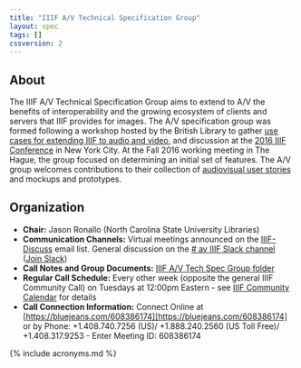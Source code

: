 ```yaml
---
title: "IIIF A/V Technical Specification Group"
layout: spec
tags: []
cssversion: 2
---
```


## About

The IIIF A/V Technical Specification Group aims to extend to A/V the benefits of interoperability and the growing ecosystem of clients and servers that IIIF provides for images. The A/V specification group was formed following a workshop hosted by the British Library to gather [use cases for extending IIIF to audio and video][bl-workshop-2016-04], and discussion at the [2016 IIIF Conference][iiif-conf-2016] in New York City. At the Fall 2016 working meeting in The Hague, the group focused on determining an initial set of features. The A/V group welcomes contributions to their collection of [audiovisual user stories][av-user-stories] and mockups and prototypes.

## Organization

  * **Chair:** Jason Ronallo (North Carolina State University Libraries)
  * **Communication Channels:** Virtual meetings announced on the [IIIF-Discuss][iiif-discuss] email list. General discussion on the [# av IIIF Slack channel][av-slack] ([Join Slack][slack])
  * **Call Notes and Group Documents:** [IIIF A/V Tech Spec Group folder][av-folder]
  * **Regular Call Schedule:** Every other week (opposite the general IIIF Community Call) on Tuesdays at 12:00pm Eastern - see [IIIF Community Calendar][iiif-calendar] for details
  * **Call Connection Information:** Connect Online at [https://bluejeans.com/608386174][https://bluejeans.com/608386174] or by Phone: +1.408.740.7256 (US)/ +1.888.240.2560 (US Toll Free)/ +1.408.317.9253 - Enter Meeting ID: 608386174

[av-user-stories]: https://github.com/IIIF/iiif-av/issues "Audiovisual User Stories"
[bl-workshop-2016-04]: https://goo.gl/iVXEFD "Use cases and notes from April 2015 workshop at British Library"
[iiif-conf-2016]: /event/2016/newyork/#wednesday "IIIF Conference 2016"
[events]: /event "IIIF Events"
[iiif-discuss]: https://groups.google.com/forum/#!forum/iiif-discuss "IIIF-Discuss Forum"
[av-slack]: [https://iiif.slack.com/messages/av/details/]
[av-folder]: [https://drive.google.com/drive/folders/0B8SS5OUXWs4GZ0ZfbEhIclhzb0k?usp=sharing]
[slack]: [http://bit.ly/iiif-slack]
[https://bluejeans.com/608386174]: [https://bluejeans.com/608386174]
[iiif-calendar]: [http://iiif.io/community/groups/]


{% include acronyms.md %}
